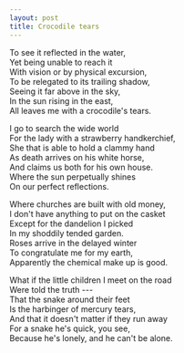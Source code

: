 ```yaml
---
layout: post
title: Crocodile tears
---
```


To see it reflected in the water, \
Yet being unable to reach it \
With vision or by physical excursion, \
To be relegated to its trailing shadow, \
Seeing it far above in the sky, \
In the sun rising in the east, \
All leaves me with a crocodile's tears. 

I go to search the wide world \
For the lady with a strawberry handkerchief, \
She that is able to hold a clammy hand \
As death arrives on his white horse, \
And claims us both for his own house. \
Where the sun perpetually shines \
On our perfect reflections.

Where churches are built with old money, \
I don't have anything to put on the casket \
Except for the dandelion I picked \
In my shoddily tended garden. \
Roses arrive in the delayed winter \
To congratulate me for my earth, \
Apparently the chemical make up is good. 

What if the little children I meet on the road \
Were told the truth --- \
That the snake around their feet \
Is the harbinger of mercury tears, \
And that it doesn't matter if they run away \
For a snake he's quick, you see, \
Because he's lonely, and he can't be alone.